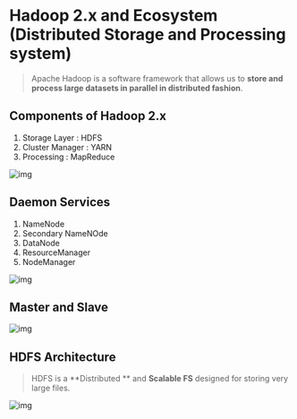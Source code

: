 # Hadoop 2.x and Ecosystem (Distributed Storage and Processing system)

> Apache Hadoop is a software framework that allows us to **store and process large datasets in parallel in distributed fashion**.

## Components of Hadoop 2.x

1. Storage Layer : HDFS
2. Cluster Manager : YARN
3. Processing : MapReduce

![img](https://lh7-rt.googleusercontent.com/docsz/AD_4nXeEAt5z4C-9E7qDqKwwRhCrYvDH_chbzSz-ijaVFamH2zUmPNZQnbixH2qC9Wa-SvV_a_5qCLsEaLRJRWOSaxfMFC2jevvvSaZDHRwuxjwjW-8yCuRSmxdPKeTag0srR8-3XzAkrCY_ypqC5rVbTxw8CclT?key=Lcjgu0sLjm8U8i3A_14gRg)

## Daemon Services

1. NameNode
2. Secondary NameNOde
3. DataNode
4. ResourceManager
5. NodeManager

![img](https://lh7-rt.googleusercontent.com/docsz/AD_4nXeWlCH6-6n2IFSfvLD3PPEEpjulA15oVmpPHR39KYG995GAssYzjievjzg4GDgH8lhHwpCCkhCjDAy4AbMBwlVO1VKRiQoOSZGa9ejuDmOFfjo7V3ENSlVENaiENKygLwpCl4e3fnmF-0QFgqhxEU2aczU?key=Lcjgu0sLjm8U8i3A_14gRg)



## Master and Slave

![img](https://lh7-rt.googleusercontent.com/docsz/AD_4nXcgF3YofdSd4ASJ8fnxQ7YrKtXOiCYRguml6tcIgM1aSWEK_3aXgwWbnxR4fNxR5RfNY3GPU8928dWiFBCiPKfbiQYUEuCYAT8eWvq8eny9PqdTJUjD4Zrh4H_s7Fv59E4W7nHokCZz-TgLvodeI3DIQs-J?key=Lcjgu0sLjm8U8i3A_14gRg)

## HDFS Architecture

> HDFS is a **Distributed ** and **Scalable FS** designed for storing very large files.

![img](https://lh7-rt.googleusercontent.com/docsz/AD_4nXcRfxXIOqA37VOyQQoY5wfZa6lO9W1PfB8aRmW9aRFZsylGH5baSAUJtn2uFzoRytRHwhYpd0O95cCxqKVunKoGs1Ja8apa0p6J6TJuov1tMy2vwIoBXD3dhVddnDL218JN8JRrxxcZzGEgqv62Ne_BTtbQ?key=Lcjgu0sLjm8U8i3A_14gRg)

